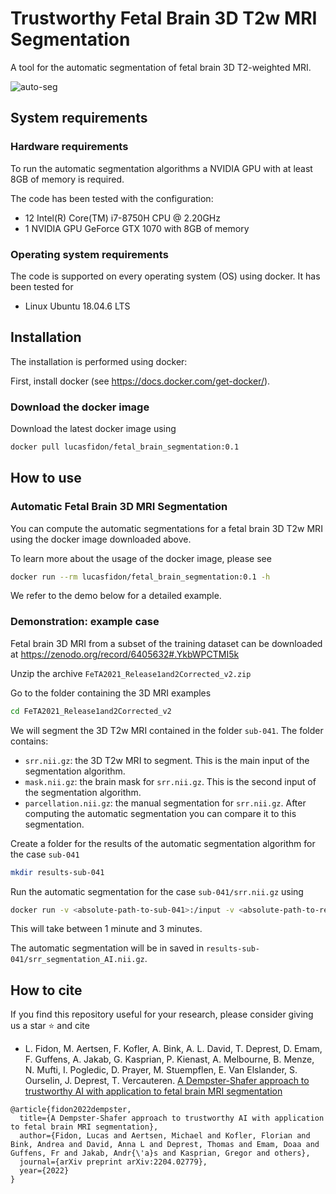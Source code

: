 # Trustworthy Fetal Brain 3D T2w MRI Segmentation
A tool for the automatic segmentation of fetal brain 3D T2-weighted MRI.

![auto-seg](https://user-images.githubusercontent.com/17875992/174453165-2ab9c26b-14da-4728-bec3-710166d12f7b.gif)

## System requirements
### Hardware requirements
To run the automatic segmentation algorithms a NVIDIA GPU with at least 8GB of memory is required.

The code has been tested with the configuration:
* 12 Intel(R) Core(TM) i7-8750H CPU @ 2.20GHz
* 1 NVIDIA GPU GeForce GTX 1070 with 8GB of memory

### Operating system requirements
The code is supported on every operating system (OS) using docker.
It has been tested for
* Linux Ubuntu 18.04.6 LTS


## Installation
The installation is performed using docker:

First, install docker (see https://docs.docker.com/get-docker/).

### Download the docker image
Download the latest docker image using
```bash
docker pull lucasfidon/fetal_brain_segmentation:0.1 
```

## How to use

### Automatic Fetal Brain 3D MRI Segmentation
You can compute the automatic segmentations for a fetal brain 3D T2w MRI using the docker image downloaded above.


To learn more about the usage of the docker image, please see
```bash
docker run --rm lucasfidon/fetal_brain_segmentation:0.1 -h
```

We refer to the demo below for a detailed example.

### Demonstration: example case
Fetal brain 3D MRI from a subset of the training dataset can be downloaded at
https://zenodo.org/record/6405632#.YkbWPCTMI5k

Unzip the archive ```FeTA2021_Release1and2Corrected_v2.zip```

Go to the folder containing the 3D MRI examples
```bash
cd FeTA2021_Release1and2Corrected_v2
``` 

We will segment the 3D T2w MRI contained in the folder ```sub-041```.
The folder contains:
* ```srr.nii.gz```: the 3D T2w MRI to segment. This is the main input of the segmentation algorithm.
* ```mask.nii.gz```: the brain mask for ```srr.nii.gz```. This is the second input of the segmentation algorithm.
* ```parcellation.nii.gz```: the manual segmentation for ```srr.nii.gz```. After computing the automatic segmentation you can compare it to this segmentation.

Create a folder for the results of the automatic segmentation algorithm for the case ```sub-041```
```bash
mkdir results-sub-041
```

Run the automatic segmentation for the case ```sub-041/srr.nii.gz``` using
```bash
docker run -v <absolute-path-to-sub-041>:/input -v <absolute-path-to-results-sub-041>:/output --gpus 0 --rm lucasfidon/fetal_brain_segmentation:0.1 --img /input/srr.nii.gz --mask /input/mask.nii.gz --output_folder /output
```
This will take between 1 minute and 3 minutes.

The automatic segmentation will be in saved in ```results-sub-041/srr_segmentation_AI.nii.gz```.


## How to cite
If you find this repository useful for your research, please consider giving us a star :star: and cite
* L. Fidon, M. Aertsen, F. Kofler, A. Bink, A. L. David, T. Deprest, D. Emam, F. Guffens, A. Jakab, G. Kasprian,
 P. Kienast, A. Melbourne, B. Menze, N. Mufti, I. Pogledic, D. Prayer, M. Stuempflen, E. Van Elslander, S. Ourselin, 
 J. Deprest, T. Vercauteren.
 [A Dempster-Shafer approach to trustworthy AI with application to fetal brain MRI segmentation][twai]

```
@article{fidon2022dempster,
  title={A Dempster-Shafer approach to trustworthy AI with application to fetal brain MRI segmentation},
  author={Fidon, Lucas and Aertsen, Michael and Kofler, Florian and Bink, Andrea and David, Anna L and Deprest, Thomas and Emam, Doaa and Guffens, Fr and Jakab, Andr{\'a}s and Kasprian, Gregor and others},
  journal={arXiv preprint arXiv:2204.02779},
  year={2022}
}
```

[twai]: https://arxiv.org/abs/2204.02779

